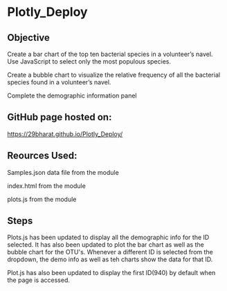 # Plotly_Deploy
  
## Objective
  
Create a bar chart of the top ten bacterial species in a volunteer’s navel. Use JavaScript to select only the most populous species.
  
Create a bubble chart to visualize the relative frequency of all the bacterial species found in a volunteer’s navel.
  
Complete the demographic information panel
  
## GitHub page hosted on:
  
https://29bharat.github.io/Plotly_Deploy/
  
## Reources Used:
  
Samples.json data file from the module
  
index.html from the module
  
plots.js from the module
  
## Steps
  
Plots.js has been updated to display all the demographic info for the ID selected. It has also been updated to plot the bar chart as well as the bubble chart for the OTU's. Whenever a different ID is selected from the dropdown, the demo info as well as teh charts show the data for that ID.
  
Plot.js has also been updated to display the first ID(940) by default when the page is accessed.
